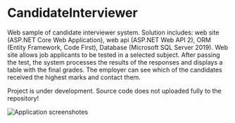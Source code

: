 # CandidateInterviewer
Web sample of candidate interviewer system. Solution includes: web site (ASP.NET Core Web Application), web api (ASP.NET Web API 2), ORM (Entity Framework, Code First), Database (Microsoft SQL Server 2019). Web site allows job applicants to be tested in a selected subject. After passing the test, the system processes the results of the responses and displays a table with the final grades. The employer can see which of the candidates received the highest marks and contact them.

Project is under development. Source code does not uploaded fully to the repository!


![Application screenshotes](https://user-images.githubusercontent.com/54624273/65143527-e2790700-da1d-11e9-83ff-2aad9c878eac.png)
